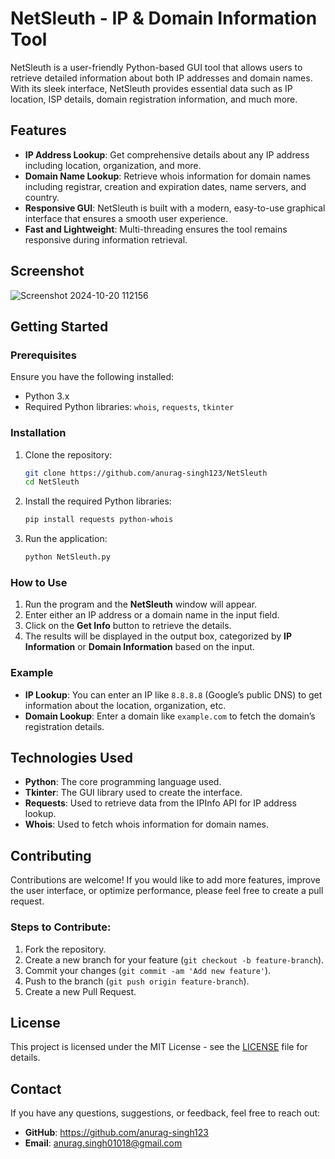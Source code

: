# NetSleuth - IP & Domain Information Tool

NetSleuth is a user-friendly Python-based GUI tool that allows users to retrieve detailed information about both IP addresses and domain names. With its sleek interface, NetSleuth provides essential data such as IP location, ISP details, domain registration information, and much more.

## Features

- **IP Address Lookup**: Get comprehensive details about any IP address including location, organization, and more.
- **Domain Name Lookup**: Retrieve whois information for domain names including registrar, creation and expiration dates, name servers, and country.
- **Responsive GUI**: NetSleuth is built with a modern, easy-to-use graphical interface that ensures a smooth user experience.
- **Fast and Lightweight**: Multi-threading ensures the tool remains responsive during information retrieval.

## Screenshot
![Screenshot 2024-10-20 112156](https://github.com/user-attachments/assets/f205e034-6d38-4631-a034-474a6feeae05)


## Getting Started

### Prerequisites

Ensure you have the following installed:
- Python 3.x
- Required Python libraries: `whois`, `requests`, `tkinter`

### Installation

1. Clone the repository:
   ```bash
   git clone https://github.com/anurag-singh123/NetSleuth
   cd NetSleuth
   ```

2. Install the required Python libraries:
   ```bash
   pip install requests python-whois
   ```

3. Run the application:
   ```bash
   python NetSleuth.py
   ```

### How to Use

1. Run the program and the **NetSleuth** window will appear.
2. Enter either an IP address or a domain name in the input field.
3. Click on the **Get Info** button to retrieve the details.
4. The results will be displayed in the output box, categorized by **IP Information** or **Domain Information** based on the input.

### Example

- **IP Lookup**: You can enter an IP like `8.8.8.8` (Google’s public DNS) to get information about the location, organization, etc.
- **Domain Lookup**: Enter a domain like `example.com` to fetch the domain’s registration details.

## Technologies Used

- **Python**: The core programming language used.
- **Tkinter**: The GUI library used to create the interface.
- **Requests**: Used to retrieve data from the IPInfo API for IP address lookup.
- **Whois**: Used to fetch whois information for domain names.

## Contributing

Contributions are welcome! If you would like to add more features, improve the user interface, or optimize performance, please feel free to create a pull request.

### Steps to Contribute:

1. Fork the repository.
2. Create a new branch for your feature (`git checkout -b feature-branch`).
3. Commit your changes (`git commit -am 'Add new feature'`).
4. Push to the branch (`git push origin feature-branch`).
5. Create a new Pull Request.

## License

This project is licensed under the MIT License - see the [LICENSE](LICENSE) file for details.

## Contact

If you have any questions, suggestions, or feedback, feel free to reach out:

- **GitHub**: https://github.com/anurag-singh123
- **Email**: anurag.singh01018@gmail.com
